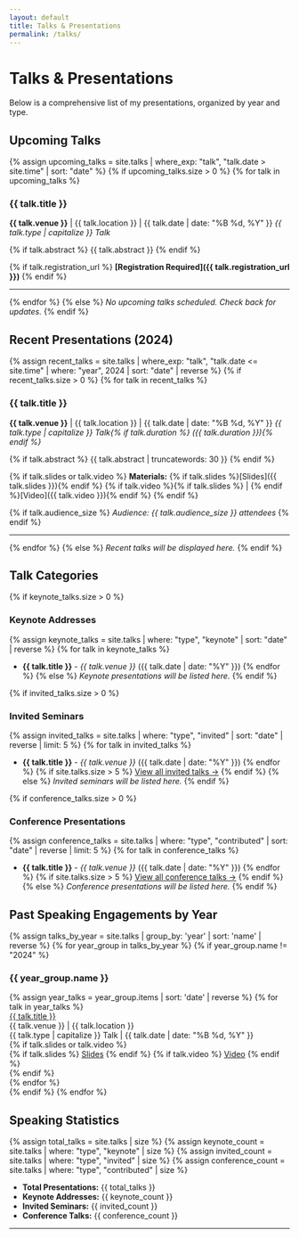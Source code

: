```yaml
---
layout: default
title: Talks & Presentations
permalink: /talks/
---
```


# Talks & Presentations

Below is a comprehensive list of my presentations, organized by year and type.

## Upcoming Talks

{% assign upcoming_talks = site.talks | where_exp: "talk", "talk.date > site.time" | sort: "date" %}
{% if upcoming_talks.size > 0 %}
{% for talk in upcoming_talks %}
### {{ talk.title }}
**{{ talk.venue }}** | {{ talk.location }} | {{ talk.date | date: "%B %d, %Y" }}
*{{ talk.type | capitalize }} Talk*

{% if talk.abstract %}
{{ talk.abstract }}
{% endif %}

{% if talk.registration_url %}
**[Registration Required]({{ talk.registration_url }})**
{% endif %}

---
{% endfor %}
{% else %}
*No upcoming talks scheduled. Check back for updates.*
{% endif %}

## Recent Presentations (2024)

{% assign recent_talks = site.talks | where_exp: "talk", "talk.date <= site.time" | where: "year", 2024 | sort: "date" | reverse %}
{% if recent_talks.size > 0 %}
{% for talk in recent_talks %}
### {{ talk.title }}
**{{ talk.venue }}** | {{ talk.location }} | {{ talk.date | date: "%B %d, %Y" }}
*{{ talk.type | capitalize }} Talk{% if talk.duration %} ({{ talk.duration }}){% endif %}*

{% if talk.abstract %}
{{ talk.abstract | truncatewords: 30 }}
{% endif %}

{% if talk.slides or talk.video %}
**Materials:** 
{% if talk.slides %}[Slides]({{ talk.slides }}){% endif %}
{% if talk.video %}{% if talk.slides %} | {% endif %}[Video]({{ talk.video }}){% endif %}
{% endif %}

{% if talk.audience_size %}
*Audience: {{ talk.audience_size }} attendees*
{% endif %}

---
{% endfor %}
{% else %}
*Recent talks will be displayed here.*
{% endif %}

## Talk Categories

{% if keynote_talks.size > 0 %}
### Keynote Addresses
{% assign keynote_talks = site.talks | where: "type", "keynote" | sort: "date" | reverse %}
{% for talk in keynote_talks %}
- **{{ talk.title }}** - *{{ talk.venue }}* ({{ talk.date | date: "%Y" }})
{% endfor %}
{% else %}
*Keynote presentations will be listed here.*
{% endif %}

{% if invited_talks.size > 0 %}
### Invited Seminars
{% assign invited_talks = site.talks | where: "type", "invited" | sort: "date" | reverse | limit: 5 %}
{% for talk in invited_talks %}
- **{{ talk.title }}** - *{{ talk.venue }}* ({{ talk.date | date: "%Y" }})
{% endfor %}
{% if site.talks.size > 5 %}
[View all invited talks →](#all-talks)
{% endif %}
{% else %}
*Invited seminars will be listed here.*
{% endif %}

{% if conference_talks.size > 0 %}
### Conference Presentations
{% assign conference_talks = site.talks | where: "type", "contributed" | sort: "date" | reverse | limit: 5 %}
{% for talk in conference_talks %}
- **{{ talk.title }}** - *{{ talk.venue }}* ({{ talk.date | date: "%Y" }})
{% endfor %}
{% if site.talks.size > 5 %}
[View all conference talks →](#all-talks)
{% endif %}
{% else %}
*Conference presentations will be listed here.*
{% endif %}

## Past Speaking Engagements by Year

<div id="all-talks"></div>

{% assign talks_by_year = site.talks | group_by: 'year' | sort: 'name' | reverse %}
{% for year_group in talks_by_year %}
{% if year_group.name != "2024" %}
### {{ year_group.name }}

<div class="publication-list">
  {% assign year_talks = year_group.items | sort: 'date' | reverse %}
  {% for talk in year_talks %}
  <div class="publication-item">
    <div class="title">
      <a href="{{ talk.url | relative_url }}">{{ talk.title }}</a>
    </div>
    <div class="venue">{{ talk.venue }} | {{ talk.location }}</div>
    <div class="venue">{{ talk.type | capitalize }} Talk | {{ talk.date | date: "%B %d, %Y" }}</div>
    {% if talk.slides or talk.video %}
    <div class="links">
      {% if talk.slides %}
      <a href="{{ talk.slides }}" target="_blank">Slides</a>
      {% endif %}
      {% if talk.video %}
      <a href="{{ talk.video }}" target="_blank">Video</a>
      {% endif %}
    </div>
    {% endif %}
  </div>
  {% endfor %}
</div>
{% endif %}
{% endfor %}

## Speaking Statistics

{% assign total_talks = site.talks | size %}
{% assign keynote_count = site.talks | where: "type", "keynote" | size %}
{% assign invited_count = site.talks | where: "type", "invited" | size %}
{% assign conference_count = site.talks | where: "type", "contributed" | size %}

- **Total Presentations:** {{ total_talks }}
- **Keynote Addresses:** {{ keynote_count }}
- **Invited Seminars:** {{ invited_count }}
- **Conference Talks:** {{ conference_count }}

---

